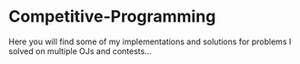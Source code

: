 # Competitive-Programming
Here you will find some of my implementations and solutions for problems I solved on multiple OJs and contests...
